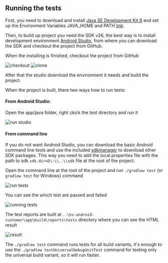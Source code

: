 ## Running the tests
First, you need to download and install [Java SE Development Kit 8](http://www.oracle.com/technetwork/java/javase/downloads/jdk8-downloads-2133151.html) 
and set up the Environment Variables JAVA_HOME and PATH [link](https://docs.oracle.com/cd/E19182-01/821-0917/inst_jdk_javahome_t/index.html).

Then, to build up project you need the SDK v26, the best way is to install development environment [Android Studio](https://developer.android.com/studio/index.html), 
from where you can download the SDK and checkout the project from GitHub. 

When the installing is finished, checkout the project from GitHub

![checkout](https://user-images.githubusercontent.com/36236584/36541130-94014cfa-17e5-11e8-9320-35b3f5eb5138.png)
![clone](https://user-images.githubusercontent.com/36236584/36541198-cd778634-17e5-11e8-9a31-b681b0778ab1.png)

After that the studio download the environment it needs and build the project.


When the project is built, there two ways how to run tests:
#### From Android Studio:
Open the app/java folder, right ckick the test directory and run it

![run studio](https://user-images.githubusercontent.com/36236584/36541485-bc6cabd4-17e6-11e8-854c-82779c3642a1.png)

#### From command line
If you do not want Android Studio, you can download the basic Android command line tools and 
use the included [sdkmanager](https://developer.android.com/studio/command-line/sdkmanager.html) to download other SDK packages.
This way you need to add the local.properties file with the path to sdk `sdk.dir=D\:\\..\\sdk` file at the root of the project. 

Open the command line at the root of the project and run `./gradlew test` (or `gradlew test` for Windows) command

![run tests](https://user-images.githubusercontent.com/36236584/36541649-4986e340-17e7-11e8-85ef-beb68bf102ec.png)

You can see the which test are passed and failed

![running tests](https://user-images.githubusercontent.com/36236584/36543391-5255db70-17ec-11e8-921c-2a057957848e.png)

The test reports are built at `..\hs-android-customer\app\build\reports\tests` directory where you can see the HTML result

![result](https://user-images.githubusercontent.com/36236584/36543605-e0127784-17ec-11e8-9c62-feb4a03e9ff2.png)

The `./gradlew test` command runs tests for all build variants, it's enough to use the 
`./gradlew testUniversalDebugUnitTest` command for testing only the universal build variant, so it will run faster.
